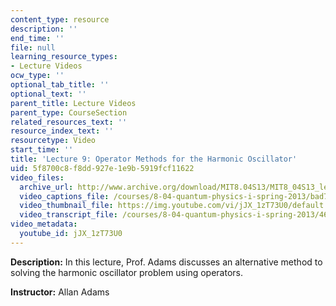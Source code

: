 ```yaml
---
content_type: resource
description: ''
end_time: ''
file: null
learning_resource_types:
- Lecture Videos
ocw_type: ''
optional_tab_title: ''
optional_text: ''
parent_title: Lecture Videos
parent_type: CourseSection
related_resources_text: ''
resource_index_text: ''
resourcetype: Video
start_time: ''
title: 'Lecture 9: Operator Methods for the Harmonic Oscillator'
uid: 5f8700c8-f8dd-927e-1e9b-5919fcf11622
video_files:
  archive_url: http://www.archive.org/download/MIT8.04S13/MIT8_04S13_lec09_300k.mp4
  video_captions_file: /courses/8-04-quantum-physics-i-spring-2013/bad7d96250ba5240a00ff8ce87b5c232_jJX_1zT73U0.vtt
  video_thumbnail_file: https://img.youtube.com/vi/jJX_1zT73U0/default.jpg
  video_transcript_file: /courses/8-04-quantum-physics-i-spring-2013/46dc538cb2ae4be784dc403b7da8fd1e_jJX_1zT73U0.pdf
video_metadata:
  youtube_id: jJX_1zT73U0
---
```


**Description:** In this lecture, Prof. Adams discusses an alternative method to solving the harmonic oscillator problem using operators.

**Instructor:** Allan Adams




